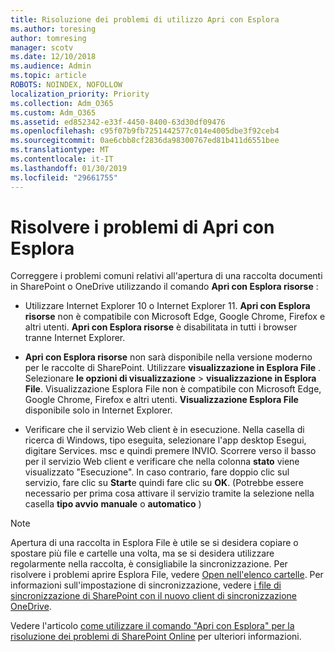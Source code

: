 ```yaml
---
title: Risoluzione dei problemi di utilizzo Apri con Esplora
ms.author: toresing
author: tomresing
manager: scotv
ms.date: 12/10/2018
ms.audience: Admin
ms.topic: article
ROBOTS: NOINDEX, NOFOLLOW
localization_priority: Priority
ms.collection: Adm_O365
ms.custom: Adm_O365
ms.assetid: ed852342-e33f-4450-8400-63d30df09476
ms.openlocfilehash: c95f07b9fb7251442577c014e4005dbe3f92ceb4
ms.sourcegitcommit: 0ae6cbb8cf2836da98300767ed81b411d6551bee
ms.translationtype: MT
ms.contentlocale: it-IT
ms.lasthandoff: 01/30/2019
ms.locfileid: "29661755"
---
```

# <a name="fix-problems-with-open-with-explorer"></a>Risolvere i problemi di Apri con Esplora

Correggere i problemi comuni relativi all'apertura di una raccolta documenti in SharePoint o OneDrive utilizzando il comando **Apri con Esplora risorse** : 
  
- Utilizzare Internet Explorer 10 o Internet Explorer 11. **Apri con Esplora risorse** non è compatibile con Microsoft Edge, Google Chrome, Firefox e altri utenti. **Apri con Esplora risorse** è disabilitata in tutti i browser tranne Internet Explorer. 
    
- **Apri con Esplora risorse** non sarà disponibile nella versione moderno per le raccolte di SharePoint. Utilizzare **visualizzazione in Esplora File** . Selezionare **le opzioni di visualizzazione** \> **visualizzazione in Esplora File**. Visualizzazione Esplora File non è compatibile con Microsoft Edge, Google Chrome, Firefox e altri utenti. **Visualizzazione Esplora File** disponibile solo in Internet Explorer. 
    
- Verificare che il servizio Web client è in esecuzione. Nella casella di ricerca di Windows, tipo eseguita, selezionare l'app desktop Esegui, digitare Services. msc e quindi premere INVIO. Scorrere verso il basso per il servizio Web client e verificare che nella colonna **stato** viene visualizzato "Esecuzione". In caso contrario, fare doppio clic sul servizio, fare clic su **Start**e quindi fare clic su **OK**. (Potrebbe essere necessario per prima cosa attivare il servizio tramite la selezione nella casella **tipo avvio** **manuale** o **automatico** ) 
    
> [!NOTE]
> Apertura di una raccolta in Esplora File è utile se si desidera copiare o spostare più file e cartelle una volta, ma se si desidera utilizzare regolarmente nella raccolta, è consigliabile la sincronizzazione. Per risolvere i problemi aprire Esplora File, vedere [Open nell'elenco cartelle](https://go.microsoft.com/fwlink/?linkid=871665). Per informazioni sull'impostazione di sincronizzazione, vedere [i file di sincronizzazione di SharePoint con il nuovo client di sincronizzazione OneDrive](https://go.microsoft.com/fwlink/?linkid=871666).
  
Vedere l'articolo [come utilizzare il comando "Apri con Esplora" per la risoluzione dei problemi di SharePoint Online](https://support.office.com/article/How-to-use-the-Open-with-Explorer-command-to-troubleshoot-issues-in-SharePoint-Online-87155331-0c92-4224-a4c1-da5c21c4ade4) per ulteriori informazioni. 
  

